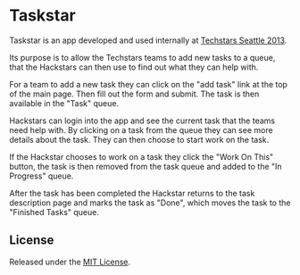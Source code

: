 # Taskstar

Taskstar is an app developed and used internally at [Techstars Seattle 2013](http://www.techstars.com/the-2013-seattle-class/).

Its purpose is to allow the Techstars teams to add new tasks to a queue, that the Hackstars can then use to find out what they can help with.

For a team to add a new task they can click on the "add task" link at the top of the main page. Then fill out the form and submit. The task is then available in the "Task" queue.

Hackstars can login into the app and see the current task that the teams need help with. By clicking on a task from the queue they can see more details about the task. They can then choose to start work on the task.

If the Hackstar chooses to work on a task they click the "Work On This" button, the task is then removed from the task queue and added to the "In Progress" queue.

After the task has been completed the Hackstar returns to the task description page and marks the task as "Done", which moves the task to the "Finished Tasks" queue.

## License

Released under the [MIT License](http://www.opensource.org/licenses/MIT).
